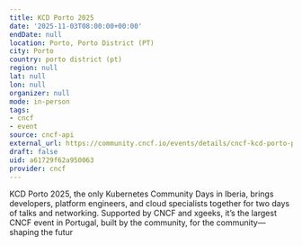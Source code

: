 ```yaml
---
title: KCD Porto 2025
date: '2025-11-03T08:00:00+00:00'
endDate: null
location: Porto, Porto District (PT)
city: Porto
country: porto district (pt)
region: null
lat: null
lon: null
organizer: null
mode: in-person
tags:
- cncf
- event
source: cncf-api
external_url: https://community.cncf.io/events/details/cncf-kcd-porto-presents-kcd-porto-2025/
draft: false
uid: a61729f62a950063
provider: cncf
---
```

KCD Porto 2025, the only Kubernetes Community Days in Iberia, brings developers, platform engineers, and cloud specialists together for two days of talks and networking. Supported by CNCF and xgeeks, it’s the largest CNCF event in Portugal, built by the community, for the community—shaping the futur

